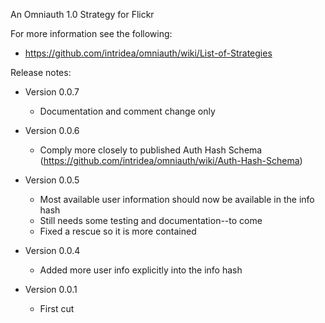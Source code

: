 An Omniauth 1.0 Strategy for Flickr

For more information see the following:

 * https://github.com/intridea/omniauth/wiki/List-of-Strategies

Release notes:

 * Version 0.0.7
 
   - Documentation and comment change only

 * Version 0.0.6 

   - Comply more closely to published Auth Hash Schema
     (https://github.com/intridea/omniauth/wiki/Auth-Hash-Schema)

 * Version 0.0.5 
 
   - Most available user information should now be available in the info hash
   - Still needs some testing and documentation--to come
   - Fixed a rescue so it is more contained

 * Version 0.0.4

   - Added more user info explicitly into the info hash

 * Version 0.0.1

   - First cut
